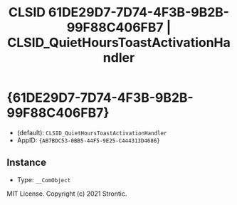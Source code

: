 ﻿---
title: "CLSID 61DE29D7-7D74-4F3B-9B2B-99F88C406FB7 | CLSID_QuietHoursToastActivationHandler"
excerpt: What is COM-Object CLSID 61DE29D7-7D74-4F3B-9B2B-99F88C406FB7?
---

# {61DE29D7-7D74-4F3B-9B2B-99F88C406FB7}

* (default): `CLSID_QuietHoursToastActivationHandler`
* AppID: `{AB7BDC53-0BB5-44F5-9E25-C444313D4686}`

## Instance

* Type: `__ComObject`

MIT License. Copyright (c) 2021 Strontic.


